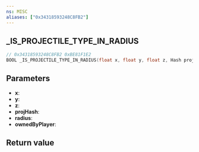 ```yaml
---
ns: MISC
aliases: ["0x34318593248C8FB2"]
---
```

## _IS_PROJECTILE_TYPE_IN_RADIUS

```c
// 0x34318593248C8FB2 0xBE81F1E2
BOOL _IS_PROJECTILE_TYPE_IN_RADIUS(float x, float y, float z, Hash projHash, float radius, BOOL ownedByPlayer);
```

## Parameters
* **x**: 
* **y**: 
* **z**: 
* **projHash**: 
* **radius**: 
* **ownedByPlayer**: 

## Return value

